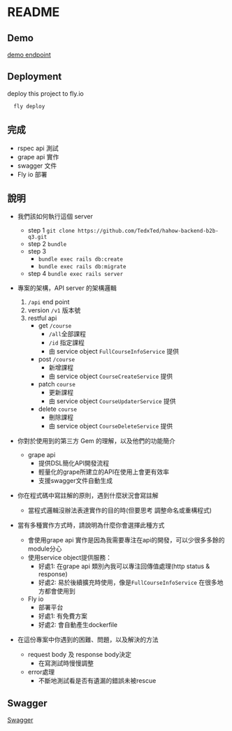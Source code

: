 # README

## Demo

[demo endpoint](https://hahow-backend-b2b-q3.fly.dev/)


## Deployment

deploy this project to fly.io

```bash
  fly deploy
```
## 完成
 - rspec api 測試
 - grape api 實作
 - swagger 文件
 - Fly io 部署
## 說明
- 我們該如何執行這個 server
  - step 1 
    `git clone https://github.com/TedxTed/hahow-backend-b2b-q3.git`
  - step 2 
    `bundle`
  - step 3
    - `bundle exec rails db:create`
    - `bundle exec rails db:migrate`
  - step 4
    `bundle exec rails server`
- 專案的架構，API server 的架構邏輯
  1. `/api` end point
  2. version `/v1` 版本號
  3. restful api 
     - get `/course`
       - `/all`全部課程
       - `/id` 指定課程
       - 由 service object `FullCourseInfoService` 提供
     - post `/course`
       - 新增課程
       - 由 service object `CourseCreateService` 提供
     - patch `course`
       - 更新課程
       - 由 service object `CourseUpdaterService` 提供
     - delete `course`
       - 刪除課程
       - 由 service object `CourseDeleteService` 提供
  
- 你對於使用到的第三方 Gem 的理解，以及他們的功能簡介
  - grape api
    - 提供DSL簡化API開發流程
    - 輕量化的grape所建立的API在使用上會更有效率
    - 支援swagger文件自動生成
  
- 你在程式碼中寫註解的原則，遇到什麼狀況會寫註解
  - 當程式邏輯沒辦法表達實作的目的時(但要思考 調整命名或重構程式)

-  當有多種實作方式時，請說明為什麼你會選擇此種方式
   -  會使用grape api 實作是因為我需要專注在api的開發，可以少很多多餘的module分心
   -  使用service object提供服務：
      -  好處1: 在grape api 類別內我可以專注回傳值處理(http status & response)
      -  好處2: 易於後續擴充時使用，像是`FullCourseInfoService` 在很多地方都會使用到
   - Fly io
     - 部署平台
     - 好處1: 有免費方案
     - 好處2: 會自動產生dockerfile
  
- 在這份專案中你遇到的困難、問題，以及解決的方法
  - request body 及 response body決定
    - 在寫測試時慢慢調整
  - error處理
    - 不斷地測試看是否有遺漏的錯誤未被rescue
  
## Swagger

[Swagger](https://github.com/TedxTed/hahow-backend-b2b-q3/wiki/Swagger)

